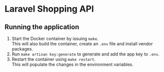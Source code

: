 # Laravel Shopping API

## Running the application

1. Start the Docker container by issuing `make`.  
   This will also build the container, create an `.env` file and install vendor packages.
1. Run `make artisan key:generate` to generate and add the app key to `.env`.
1. Restart the container using `make restart`.  
   This will populate the changes in the environment variables.
